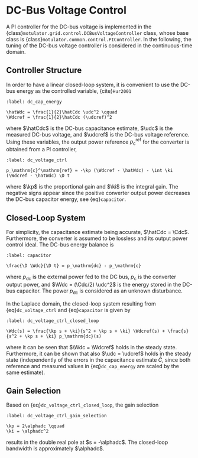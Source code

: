 # DC-Bus Voltage Control

A PI controller for the DC-bus voltage is implemented in the {class}`motulator.grid.control.DCBusVoltageController` class, whose base class is {class}`motulator.common.control.PIController`. In the following, the tuning of the DC-bus voltage controller is considered in the continuous-time domain.

## Controller Structure

In order to have a linear closed-loop system, it is convenient to use the DC-bus energy as the controlled variable, {cite}`Hur2001`

```{math}
:label: dc_cap_energy

\hatWdc = \frac{1}{2}\hatCdc \udc^2 \qquad
\Wdcref = \frac{1}{2}\hatCdc (\udcref)^2
```

where $\hatCdc$ is the DC-bus capacitance estimate, $\udc$ is the measured DC-bus voltage, and $\udcref$ is the DC-bus voltage reference. Using these variables, the output power reference $p_\mathrm{c}^\mathrm{ref}$ for the converter is obtained from a PI controller,

```{math}
:label: dc_voltage_ctrl

p_\mathrm{c}^\mathrm{ref} = -\kp (\Wdcref - \hatWdc) - \int \ki (\Wdcref - \hatWdc) \D t
```

where $\kp$ is the proportional gain and $\ki$ is the integral gain. The negative signs appear since the positive converter output power decreases the DC-bus capacitor energy, see {eq}`capacitor`.

## Closed-Loop System

For simplicity, the capacitance estimate being accurate, $\hatCdc = \Cdc$. Furthermore, the converter is assumed to be lossless and its output power control ideal. The DC-bus energy balance is

```{math}
:label: capacitor

\frac{\D \Wdc}{\D t} = p_\mathrm{dc} - p_\mathrm{c}
```

where $p_\mathrm{dc}$ is the external power fed to the DC bus, $p_\mathrm{c}$ is the converter output power, and $\Wdc = (\Cdc/2) \udc^2$ is the energy stored in the DC-bus capacitor. The power $p_\mathrm{dc}$ is considered as an unknown disturbance.

In the Laplace domain, the closed-loop system resulting from {eq}`dc_voltage_ctrl` and {eq}`capacitor` is given by

```{math}
:label: dc_voltage_ctrl_closed_loop

\Wdc(s) = \frac{\kp s + \ki}{s^2 + \kp s + \ki} \Wdcref(s) + \frac{s}{s^2 + \kp s + \ki} p_\mathrm{dc}(s)
```

where it can be seen that $\Wdc = \Wdcref$ holds in the steady state. Furthermore, it can be shown that also $\udc = \udcref$ holds in the steady state (independently of the errors in the capacitance estimate $\hat{C}$, since both reference and measured values in {eq}`dc_cap_energy` are scaled by the same estimate).

## Gain Selection

Based on {eq}`dc_voltage_ctrl_closed_loop`, the gain selection

```{math}
:label: dc_voltage_ctrl_gain_selection

\kp = 2\alphadc \qquad
\ki = \alphadc^2
```

results in the double real pole at $s = -\alphadc$. The closed-loop bandwidth is approximately $\alphadc$.